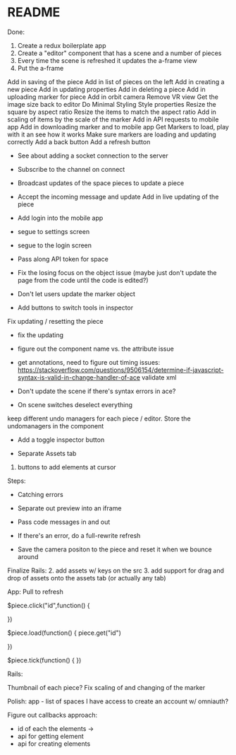 # README


Done:
1. Create a redux boilerplate app
2. Create a "editor" component that has a scene and a number of pieces
3. Every time the scene is refreshed it updates the a-frame view
4. Put the a-frame

Add in saving of the piece
Add in list of pieces on the left
Add in creating a new piece
Add in updating properties
Add in deleting a piece
Add in uploading marker for piece
Add in orbit camera
Remove VR view
Get the image size back to editor
Do Minimal Styling
Style properties
Resize the square by aspect ratio
Resize the items to match the aspect ratio
Add in scaling of items by the scale of the marker
Add in API requests to mobile app
Add in downloading marker and to mobile app
Get Markers to load, play with it an see how it works
Make sure markers are loading and updating correctly
Add a back button
Add a refresh button 
- See about adding a socket connection to the server
- Subscribe to the channel on connect
- Broadcast updates of the space pieces to update a piece
- Accept the incoming message and update
Add in live updating of the piece 
- Add login into the mobile app
- segue to settings screen
- segue to the login screen

- Pass along API token for space

- Fix the losing focus on the object issue (maybe just don't update the page from the code until the code is edited?)
- Don't let users update the marker object

- Add buttons to switch tools in inspector

Fix updating / resetting the piece

- fix the updating

- figure out the component name vs. the attribute issue

- get annotations, need to figure out timing issues:
https://stackoverflow.com/questions/9506154/determine-if-javascript-syntax-is-valid-in-change-handler-of-ace
validate xml

- Don't update the scene if there's syntax errors in ace?

- On scene switches deselect everything

keep different undo managers for each piece / editor. Store the undomanagers in the component 


- Add a toggle inspector button


- Separate Assets tab

1. buttons to add elements at cursor

Steps:


- Catching errors


- Separate out preview into an iframe

- Pass code messages in and out
- If there's an error, do a full-rewrite refresh

- Save the camera positon to the piece and reset it when we bounce around


Finalize Rails:
2. add assets w/ keys on the src
3. add support for drag and drop of assets onto the assets tab (or actually any tab)



App:
Pull to refresh



$piece.click("id",function() {
  
})

$piece.load(function() {
    piece.get("id")

})

$piece.tick(function() {
})


Rails:


Thumbnail of each piece?
Fix scaling of and changing of the marker

Polish:
app - list of spaces I have access to
create an account w/ omniauth?

Figure out callbacks approach:
- id of each the elements -> 
- api for getting element
- api for creating elements

